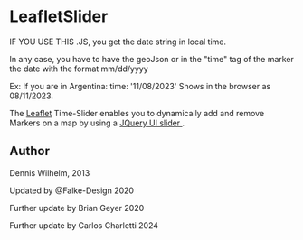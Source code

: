 LeafletSlider
=============

IF YOU USE THIS .JS, you get the date string in local time.

In any case, you have to have the geoJson or in the "time" tag of the marker the date with the format mm/dd/yyyy

Ex: If you are in Argentina:
time: '11/08/2023'
Shows in the browser as 08/11/2023.

The [Leaflet](http://leafletjs.com/) Time-Slider enables you to dynamically add and remove Markers on a map by using a [JQuery UI slider
](http://jqueryui.com/slider/).



Author
-----
Dennis Wilhelm, 2013

Updated by @Falke-Design 2020

Further update by Brian Geyer 2020

Further update by Carlos Charletti 2024

